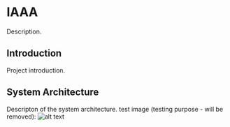 # IAAA
Description.
## Introduction
Project introduction.
## System Architecture
Descripton of the system architecture.
test image (testing purpose - will be removed):
![alt text](https://cdn.sparkfun.com/assets/4/4/a/d/0/51cc9e55ce395f7f69000001.png)
